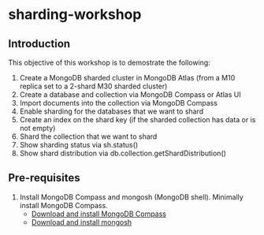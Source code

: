 # sharding-workshop

## Introduction
This objective of this workshop is to demostrate the following:
1.  Create a MongoDB sharded cluster in MongoDB Atlas (from a M10 replica set to a 2-shard M30 sharded cluster)
2.  Create a database and collection via MongoDB Compass or Atlas UI
3.  Import documents into the collection via MongoDB Compass
4.  Enable sharding for the databases that we want to shard
5.  Create an index on the shard key (if the sharded collection has data or is not empty)
6.  Shard the collection that we want to shard
7.  Show sharding status via sh.status()
8.  Show shard distribution via db.collection.getShardDistribution()

## Pre-requisites
1.  Install MongoDB Compass and mongosh (MongoDB shell).  Minimally install MongoDB Compass.
    - [Download and install MongoDB Compass](https://www.mongodb.com/try/download/compass)
    - [Download and install mongosh](https://www.mongodb.com/try/download/shell)






